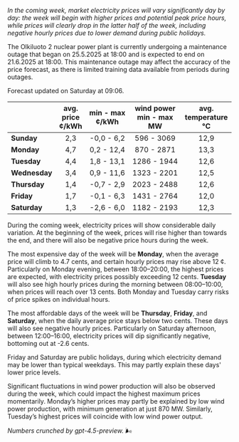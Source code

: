 *In the coming week, market electricity prices will vary significantly day by day: the week will begin with higher prices and potential peak price hours, while prices will clearly drop in the latter half of the week, including negative hourly prices due to lower demand during public holidays.*

The Olkiluoto 2 nuclear power plant is currently undergoing a maintenance outage that began on 25.5.2025 at 18:00 and is expected to end on 21.6.2025 at 18:00. This maintenance outage may affect the accuracy of the price forecast, as there is limited training data available from periods during outages.

Forecast updated on Saturday at 09:06.

|          | avg.<br>price<br>¢/kWh | min - max<br>¢/kWh | wind power<br>min - max<br>MW | avg.<br>temperature<br>°C |
|:---------|:----------------------:|:------------------:|:----------------------------:|:-------------------------:|
| **Sunday**    | 2,3                  | -0,0 - 6,2         | 596 - 3069                   | 12,9                      |
| **Monday**    | 4,7                  | 0,2 - 12,4         | 870 - 2871                   | 13,3                      |
| **Tuesday**   | 4,4                  | 1,8 - 13,1         | 1286 - 1944                  | 12,6                      |
| **Wednesday** | 3,4                  | 0,9 - 11,6         | 1323 - 2201                  | 12,5                      |
| **Thursday**  | 1,4                  | -0,7 - 2,9         | 2023 - 2488                  | 12,6                      |
| **Friday**    | 1,7                  | -0,1 - 6,3         | 1431 - 2764                  | 12,0                      |
| **Saturday**  | 1,3                  | -2,6 - 6,0         | 1182 - 2193                  | 12,3                      |

During the coming week, electricity prices will show considerable daily variation. At the beginning of the week, prices will rise higher than towards the end, and there will also be negative price hours during the week.

The most expensive day of the week will be **Monday**, when the average price will climb to 4.7 cents, and certain hourly prices may rise above 12 ¢. Particularly on Monday evening, between 18:00–20:00, the highest prices are expected, with electricity prices possibly exceeding 12 cents. **Tuesday** will also see high hourly prices during the morning between 08:00–10:00, when prices will reach over 13 cents. Both Monday and Tuesday carry risks of price spikes on individual hours.

The most affordable days of the week will be **Thursday**, **Friday**, and **Saturday**, when the daily average price stays below two cents. These days will also see negative hourly prices. Particularly on Saturday afternoon, between 12:00–16:00, electricity prices will dip significantly negative, bottoming out at -2.6 cents.

Friday and Saturday are public holidays, during which electricity demand may be lower than typical weekdays. This may partly explain these days' lower price levels.

Significant fluctuations in wind power production will also be observed during the week, which could impact the highest maximum prices momentarily. Monday’s higher prices may partly be explained by low wind power production, with minimum generation at just 870 MW. Similarly, Tuesday’s highest prices will coincide with low wind power output.

*Numbers crunched by gpt-4.5-preview.* 🌬️
